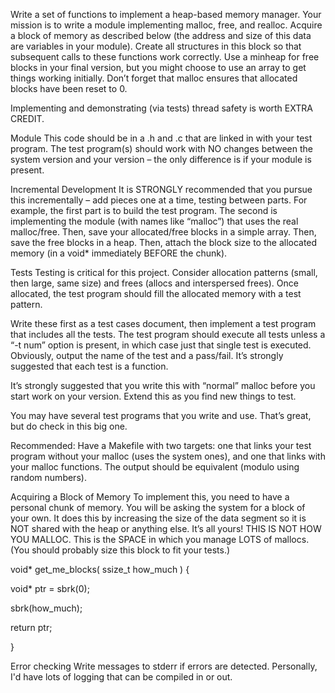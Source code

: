 Write a set of functions to implement a heap-based memory manager. 
Your mission is to write a module implementing malloc, free, and realloc. Acquire a block of memory as described below (the address and size of this data are variables in your module). Create all structures in this block so that subsequent calls to these functions work correctly. Use a minheap for free blocks in your final version, but you might choose to use an array to get things working initially. Don’t forget that malloc ensures that allocated blocks have been reset to 0.

Implementing and demonstrating (via tests) thread safety is worth EXTRA CREDIT.

Module
This code should be in a .h and .c that are linked in with your test program. The test program(s) should work with NO changes between the system version and your version – the only difference is if your module is present.

Incremental Development
It is STRONGLY recommended that you pursue this incrementally – add pieces one at a time, testing between parts. For example, the first part is to build the test program. The second is implementing the module (with names like “malloc”) that uses the real malloc/free. Then, save your allocated/free blocks in a simple array. Then, save the free blocks in a heap. Then, attach the block size to the allocated memory (in a void* immediately BEFORE the chunk).

Tests
Testing is critical for this project. Consider allocation patterns (small, then large, same size) and frees (allocs and interspersed frees). Once allocated, the test program should fill the allocated memory with a test pattern.

Write these first as a test cases document, then implement a test program that includes all the tests. The test program should execute all tests unless a “-t num” option is present, in which case just that single test is executed. Obviously, output the name of the test and a pass/fail. It’s strongly suggested that each test is a function.

It’s strongly suggested that you write this with “normal” malloc before you start work on your version. Extend this as you find new things to test.

You may have several test programs that you write and use. That’s great, but do check in this big one.

Recommended: Have a Makefile with two targets: one that links your test program without your malloc (uses the system ones), and one that links with your malloc functions. The output should be equivalent (modulo using random numbers).

Acquiring a Block of Memory
To implement this, you need to have a personal chunk of memory. You will be asking the system for a block of your own. It does this by increasing the size of the data segment so it is NOT shared with the heap or anything else. It’s all yours! THIS IS NOT HOW YOU MALLOC. This is the SPACE in which you manage LOTS of mallocs. (You should probably size this block to fit your tests.) 

 

void* get_me_blocks( ssize_t how_much ) {

void* ptr = sbrk(0);

sbrk(how_much);

return ptr;

}

 

Error checking
Write messages to stderr if errors are detected. Personally, I'd have lots of logging that can be compiled in or out.

